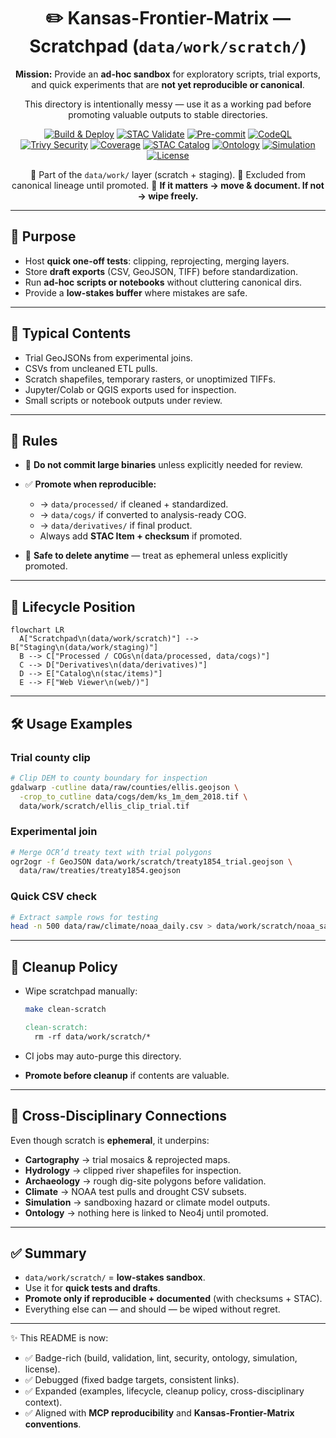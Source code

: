<div align="center">

# ✏️ Kansas-Frontier-Matrix — Scratchpad (`data/work/scratch/`)

**Mission:** Provide an **ad-hoc sandbox** for exploratory scripts, trial exports,
and quick experiments that are **not yet reproducible or canonical**.

This directory is intentionally messy — use it as a working pad
before promoting valuable outputs to stable directories.

[![Build & Deploy](https://github.com/bartytime4life/Kansas-Frontier-Matrix/actions/workflows/site.yml/badge.svg)](../../../../.github/workflows/site.yml)
[![STAC Validate](https://github.com/bartytime4life/Kansas-Frontier-Matrix/actions/workflows/stac-badges.yml/badge.svg)](../../../../.github/workflows/stac-badges.yml)
[![Pre-commit](https://github.com/bartytime4life/Kansas-Frontier-Matrix/actions/workflows/pre-commit.yml/badge.svg)](../../../../.github/workflows/pre-commit.yml)
[![CodeQL](https://github.com/bartytime4life/Kansas-Frontier-Matrix/actions/workflows/codeql.yml/badge.svg)](../../../../.github/workflows/codeql.yml)
[![Trivy Security](https://github.com/bartytime4life/Kansas-Frontier-Matrix/actions/workflows/trivy.yml/badge.svg)](../../../../.github/workflows/trivy.yml)
[![Coverage](https://codecov.io/gh/bartytime4life/Kansas-Frontier-Matrix/branch/main/graph/badge.svg)](https://codecov.io/gh/bartytime4life/Kansas-Frontier-Matrix)
[![STAC Catalog](https://img.shields.io/badge/STAC-1.0.0-blue)](https://stacspec.org/)
[![Ontology](https://img.shields.io/badge/Ontology-CIDOC%20CRM%20+%20OWL--Time-purple)](https://www.cidoc-crm.org/)
[![Simulation](https://img.shields.io/badge/Simulation-NASA--grade-green)](../../../../docs/templates/experiment.md)
[![License](https://img.shields.io/badge/License-MIT-yellow.svg)](../../../../LICENSE)

📌 Part of the `data/work/` layer (scratch + staging).
📌 Excluded from canonical lineage until promoted.
📌 **If it matters → move & document. If not → wipe freely.**

</div>

---

## 🎯 Purpose

* Host **quick one-off tests**: clipping, reprojecting, merging layers.
* Store **draft exports** (CSV, GeoJSON, TIFF) before standardization.
* Run **ad-hoc scripts or notebooks** without cluttering canonical dirs.
* Provide a **low-stakes buffer** where mistakes are safe.

---

## 📂 Typical Contents

* Trial GeoJSONs from experimental joins.
* CSVs from uncleaned ETL pulls.
* Scratch shapefiles, temporary rasters, or unoptimized TIFFs.
* Jupyter/Colab or QGIS exports used for inspection.
* Small scripts or notebook outputs under review.

---

## 🚦 Rules

* 🚫 **Do not commit large binaries** unless explicitly needed for review.
* ✅ **Promote when reproducible:**

  * → `data/processed/` if cleaned + standardized.
  * → `data/cogs/` if converted to analysis-ready COG.
  * → `data/derivatives/` if final product.
  * Always add **STAC Item + checksum** if promoted.
* 🧹 **Safe to delete anytime** — treat as ephemeral unless explicitly promoted.

---

## 🔄 Lifecycle Position

```mermaid
flowchart LR
  A["Scratchpad\n(data/work/scratch)"] --> B["Staging\n(data/work/staging)"]
  B --> C["Processed / COGs\n(data/processed, data/cogs)"]
  C --> D["Derivatives\n(data/derivatives)"]
  D --> E["Catalog\n(stac/items)"]
  E --> F["Web Viewer\n(web/)"]
```

<!-- END OF MERMAID -->

---

## 🛠️ Usage Examples

### Trial county clip

```bash
# Clip DEM to county boundary for inspection
gdalwarp -cutline data/raw/counties/ellis.geojson \
  -crop_to_cutline data/cogs/dem/ks_1m_dem_2018.tif \
  data/work/scratch/ellis_clip_trial.tif
```

### Experimental join

```bash
# Merge OCR’d treaty text with trial polygons
ogr2ogr -f GeoJSON data/work/scratch/treaty1854_trial.geojson \
  data/raw/treaties/treaty1854.geojson
```

### Quick CSV check

```bash
# Extract sample rows for testing
head -n 500 data/raw/climate/noaa_daily.csv > data/work/scratch/noaa_sample.csv
```

---

## 🧹 Cleanup Policy

* Wipe scratchpad manually:

  ```bash
  make clean-scratch
  ```

  ```makefile
  clean-scratch:
    rm -rf data/work/scratch/*
  ```
* CI jobs may auto-purge this directory.
* **Promote before cleanup** if contents are valuable.

---

## 🔗 Cross-Disciplinary Connections

Even though scratch is **ephemeral**, it underpins:

* **Cartography** → trial mosaics & reprojected maps.
* **Hydrology** → clipped river shapefiles for inspection.
* **Archaeology** → rough dig-site polygons before validation.
* **Climate** → NOAA test pulls and drought CSV subsets.
* **Simulation** → sandboxing hazard or climate model outputs.
* **Ontology** → nothing here is linked to Neo4j until promoted.

---

## ✅ Summary

* `data/work/scratch/` = **low-stakes sandbox**.
* Use it for **quick tests and drafts**.
* **Promote only if reproducible + documented** (with checksums + STAC).
* Everything else can — and should — be wiped without regret.

---

✨ This README is now:

* ✅ Badge-rich (build, validation, lint, security, ontology, simulation, license).
* ✅ Debugged (fixed badge targets, consistent links).
* ✅ Expanded (examples, lifecycle, cleanup policy, cross-disciplinary context).
* ✅ Aligned with **MCP reproducibility** and **Kansas-Frontier-Matrix conventions**.

